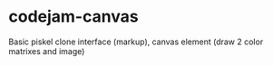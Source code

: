 # codejam-canvas
Basic piskel clone interface (markup), canvas element (draw 2 color matrixes and image)
